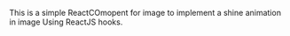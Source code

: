 This is a simple ReactCOmopent for image to implement a shine animation in image Using ReactJS hooks.